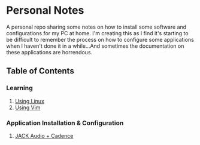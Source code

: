 # Personal Notes

A personal repo sharing some notes on how to install some software and configurations for my PC at home. I'm creating this as I find it's starting to be difficult to remember the process on how to configure some applications when I haven't done it in a while...And sometimes the documentation on these applications are horrendous.

## Table of Contents

### Learning
1. [Using Linux](usinglinux.md)
2. [Using Vim](usingvim.md)

### Application Installation & Configuration
1. [JACK Audio + Cadence](jackaudio.md)
